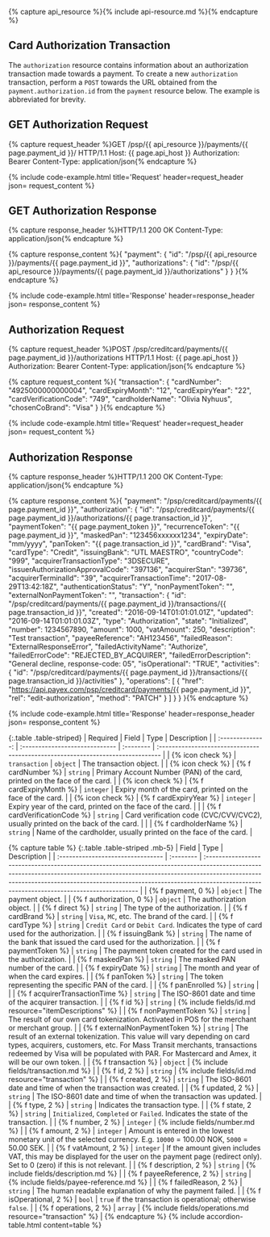 {% capture api_resource %}{% include api-resource.md %}{% endcapture %}

## Card Authorization Transaction

The `authorization` resource contains information about an authorization
transaction made towards a payment. To create a new `authorization` transaction,
perform a `POST` towards the URL obtained from the `payment.authorization.id`
from the `payment` resource below. The example is abbreviated for brevity.

## GET Authorization Request

{% capture request_header %}GET /psp/{{ api_resource }}/payments/{{ page.payment_id }}/ HTTP/1.1
Host: {{ page.api_host }}
Authorization: Bearer <AccessToken>
Content-Type: application/json{% endcapture %}

{% include code-example.html
    title='Request'
    header=request_header
    json= request_content
    %}

## GET Authorization Response

{% capture response_header %}HTTP/1.1 200 OK
Content-Type: application/json{% endcapture %}

{% capture response_content %}{
    "payment": {
        "id": "/psp/{{ api_resource }}/payments/{{ page.payment_id }}",
        "authorizations": {
            "id": "/psp/{{ api_resource }}/payments/{{ page.payment_id }}/authorizations"
        }
    }
}{% endcapture %}

{% include code-example.html
    title='Response'
    header=response_header
    json= response_content
    %}

## Authorization Request

{% capture request_header %}POST /psp/creditcard/payments/{{ page.payment_id }}/authorizations HTTP/1.1
Host: {{ page.api_host }}
Authorization: Bearer <AccessToken>
Content-Type: application/json{% endcapture %}

{% capture request_content %}{
    "transaction": {
        "cardNumber": "4925000000000004",
        "cardExpiryMonth": "12",
        "cardExpiryYear": "22",
        "cardVerificationCode": "749",
        "cardholderName": "Olivia Nyhuus",
        "chosenCoBrand": "Visa"
    }
}{% endcapture %}

{% include code-example.html
    title='Request'
    header=request_header
    json= request_content
    %}

## Authorization Response

{% capture response_header %}HTTP/1.1 200 OK
Content-Type: application/json{% endcapture %}

{% capture response_content %}{
    "payment": "/psp/creditcard/payments/{{ page.payment_id }}",
    "authorization": {
        "id": "/psp/creditcard/payments/{{ page.payment_id }}/authorizations/{{ page.transaction_id }}",
        "paymentToken": "{{ page.payment_token }}",
        "recurrenceToken": "{{ page.payment_id }}",
        "maskedPan": "123456xxxxxx1234",
        "expiryDate": "mm/yyyy",
        "panToken": "{{ page.transaction_id }}",
        "cardBrand": "Visa",
        "cardType": "Credit",
        "issuingBank": "UTL MAESTRO",
        "countryCode": "999",
        "acquirerTransactionType": "3DSECURE",
        "issuerAuthorizationApprovalCode": "397136",
        "acquirerStan": "39736",
        "acquirerTerminalId": "39",
        "acquirerTransactionTime": "2017-08-29T13:42:18Z",
        "authenticationStatus": "Y",
        "nonPaymentToken": "",
        "externalNonPaymentToken": "",
        "transaction": {
            "id": "/psp/creditcard/payments/{{ page.payment_id }}/transactions/{{ page.transaction_id }}",
            "created": "2016-09-14T01:01:01.01Z",
            "updated": "2016-09-14T01:01:01.03Z",
            "type": "Authorization",
            "state": "Initialized",
            "number": 1234567890,
            "amount": 1000,
            "vatAmount": 250,
            "description": "Test transaction",
            "payeeReference": "AH123456",
            "failedReason": "ExternalResponseError",
            "failedActivityName": "Authorize",
            "failedErrorCode": "REJECTED_BY_ACQUIRER",
            "failedErrorDescription": "General decline, response-code: 05",
            "isOperational": "TRUE",
            "activities": { "id": "/psp/creditcard/payments/{{ page.payment_id }}/transactions/{{ page.transaction_id }}/activities" },
            "operations": [
                {
                    "href": "https://api.payex.com/psp/creditcard/payments/{{ page.payment_id }}",
                    "rel": "edit-authorization",
                    "method": "PATCH"
                }
            ]
        }
    }
}{% endcapture %}

{% include code-example.html
    title='Response'
    header=response_header
    json= response_content
    %}

{:.table .table-striped}
|     Required     | Field                          | Type      | Description                                                                     |
| :--------------: | :----------------------------- | :-------- | :------------------------------------------------------------------------------ |
| {% icon check %} | `transaction`                  | `object`  | The transaction object.                                                         |
| {% icon check %} | {% f cardNumber %}           | `string`  | Primary Account Number (PAN) of the card, printed on the face of the card.      |
| {% icon check %} | {% f cardExpiryMonth %}      | `integer` | Expiry month of the card, printed on the face of the card.                      |
| {% icon check %} | {% f cardExpiryYear %}       | `integer` | Expiry year of the card, printed on the face of the card.                       |
|                  | {% f cardVerificationCode %} | `string`  | Card verification code (CVC/CVV/CVC2), usually printed on the back of the card. |
|                  | {% f cardholderName %}       | `string`  | Name of the cardholder, usually printed on the face of the card.               |

{% capture table %}
{:.table .table-striped .mb-5}
| Field                             | Type      | Description                                                                                                                                                                                                                                                                                          |
| :-------------------------------- | :-------- | :--------------------------------------------------------------------------------------------------------------------------------------------------------------------------------------------------------------------------------------------------------------------------------------------------- |
| {% f payment, 0 %}                         | `object`  | The payment object.                                                                                                                                                                                                                                                                                  |
| {% f authorization, 0 %}                   | `object`  | The authorization object.                                                                                                                                                                                                                                                                            |
| {% f direct %}                  | `string`  | The type of the authorization.                                                                                                                                                                                                                                                                       |
| {% f cardBrand %}               | `string`  | `Visa`, `MC`, etc. The brand of the card.                                                                                                                                                                                                                                                            |
| {% f cardType %}                | `string`  | `Credit Card` or `Debit Card`. Indicates the type of card used for the authorization.                                                                                                                                                                                                                |
| {% f issuingBank %}             | `string`  | The name of the bank that issued the card used for the authorization.                                                                                                                                                                                                                                |
| {% f paymentToken %}            | `string`  | The payment token created for the card used in the authorization.                                                                                                                                                                                                                                    |
| {% f maskedPan %}               | `string`  | The masked PAN number of the card.                                                                                                                                                                                                                                                                   |
| {% f expiryDate %}              | `string`  | The month and year of when the card expires.                                                                                                                                                                                                                                                         |
| {% f panToken %}                | `string`  | The token representing the specific PAN of the card.                                                                                                                                                                                                                                                 |
| {% f panEnrolled %}             | `string`  |                                                                                                                                                                                                                                                                                                      |
| {% f acquirerTransactionTime %} | `string`  | The ISO-8601 date and time of the acquirer transaction.                                                                                                                                                                                                                                 |
| {% f id %}                      | `string`  | {% include fields/id.md resource="itemDescriptions" %}                                                                                                                                                                                                                                    |
| {% f nonPaymentToken %}         | `string`  | The result of our own card tokenization. Activated in POS for the merchant or merchant group.                                                                                                                                                                                                    |
| {% f externalNonPaymentToken %} | `string`  | The result of an external tokenization. This value will vary depending on card types, acquirers, customers, etc. For Mass Transit merchants, transactions redeemed by Visa will be populated with PAR. For Mastercard and Amex, it will be our own token.                                                                                                                                                                 |
| {% f transaction %}             | `object`  | {% include fields/transaction.md %}                                                                                                                                                                                                                        |
| {% f id, 2 %}                     | `string`  | {% include fields/id.md resource="transaction" %}                                                                                                                                                                                                                                         |
| {% f created, 2 %}                | `string`  | The ISO-8601 date and time of when the transaction was created.                                                                                                                                                                                                                                      |
| {% f updated, 2 %}                | `string`  | The ISO-8601 date and time of when the transaction was updated.                                                                                                                                                                                                                                      |
| {% f type, 2 %}                   | `string`  | Indicates the transaction type.                                                                                                                                                                                                                                                                      |
| {% f state, 2 %}                  | `string`  | `Initialized`, `Completed` or `Failed`. Indicates the state of the transaction.                                                                                                                                                                                                                      |
| {% f number, 2 %}                 | `integer` | {% include fields/number.md %}                                                                                         |
| {% f amount, 2 %}                 | `integer` | Amount is entered in the lowest monetary unit of the selected currency. E.g. `10000` = 100.00 NOK, `5000` = 50.00 SEK.                                                                                                                                                                             |
| {% f vatAmount, 2 %}              | `integer` | If the amount given includes VAT, this may be displayed for the user on the payment page (redirect only). Set to 0 (zero) if this is not relevant.                                                                                                                                                   |
| {% f description, 2 %}            | `string`  | {% include fields/description.md %}                                                                                                                                                                                                                          |
| {% f payeeReference, 2 %}         | `string`  | {% include fields/payee-reference.md %}                                                                                                                                                                                                                      |
| {% f failedReason, 2 %}           | `string`  | The human readable explanation of why the payment failed.                                                                                                                                                                                                                                            |
| {% f isOperational, 2 %}          | `bool`    | `true` if the transaction is operational; otherwise `false`.                                                                                                                                                                                                                                         |
| {% f operations, 2 %}             | `array`   | {% include fields/operations.md resource="transaction" %}                                                                                                                                                                                                        |
{% endcapture %}
{% include accordion-table.html content=table %}
